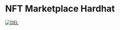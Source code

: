 # NFT Marketplace Hardhat

[![DEL](https://circleci.com/gh/v7m/nft-marketplace-hardhat.svg?style=shield)](https://app.circleci.com/pipelines/github/v7m/nft-marketplace-hardhat)